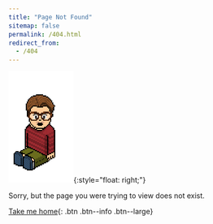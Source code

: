```yaml
---
title: "Page Not Found"
sitemap: false
permalink: /404.html
redirect_from: 
  - /404
---
```


![.](./assets/images/avatarimage_404.png){:style="float: right;"}

Sorry, but the page you were trying to view does not exist.

[Take me home](/){: .btn .btn--info .btn--large}